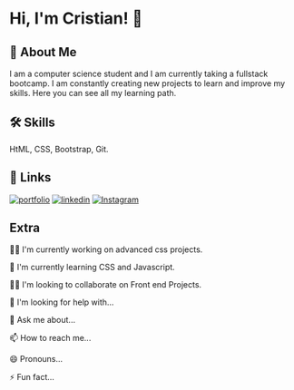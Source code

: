 
# Hi, I'm Cristian! 👋


## 🚀 About Me
I am a computer science student and I am currently taking a fullstack bootcamp. I am constantly creating new projects to learn and improve my skills. Here you can see all my learning path.


## 🛠 Skills
HtML, CSS, Bootstrap, Git.


## 🔗 Links
[![portfolio](https://img.shields.io/badge/my_portfolio-000?style=for-the-badge&logo=ko-fi&logoColor=white)](https://www.linkedin.com/in/cristianrozas/)
[![linkedin](https://img.shields.io/badge/linkedin-0A66C2?style=for-the-badge&logo=linkedin&logoColor=white)]([https://www.linkedin.com/](https://www.linkedin.com/in/cristianrozas/))
[![Instagram](https://img.shields.io/badge/twitter-1DA1F2?style=for-the-badge&logo=twitter&logoColor=white)](https://www.instagram.com/crenz.rz/)


## Extra
👩‍💻 I'm currently working on advanced css projects.

🧠 I'm currently learning CSS and Javascript.

👯‍♀️ I'm looking to collaborate on Front end Projects.

🤔 I'm looking for help with...

💬 Ask me about...

📫 How to reach me...

😄 Pronouns...

⚡️ Fun fact...


